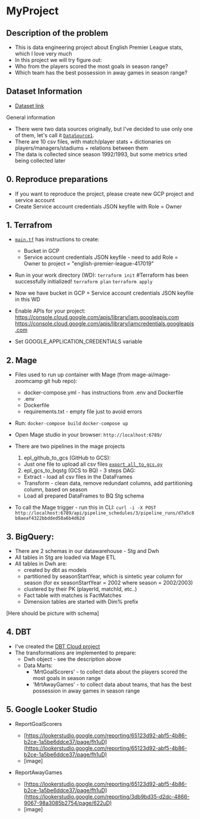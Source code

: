 # MyProject


## Description of the problem
- This is data engineering project about English Premier League stats, which I love very much
- In this project we will try figure out:
- Who from the players scored the most goals in season range?
- Which team has the best possession in away games in season range?



## Dataset Information 
- [Dataset link](https://www.kaggle.com/datasets/narekzamanyan/barclays-premier-league)

General information
- There were two data sources originally, but I've decided to use only one of them, let's call it [`DataSource1`](DataSource1).
- There are 10 csv files, with match/player stats + dictionaries on players/managers/stadiums + relations between them
- The data is collected since season 1992/1993, but some metrics srted being collected later


## 0. Reproduce preparations
- If you want to reproduce the project, please create new GCP project and service account
- Create Service account credentials JSON keyfile with Role = Owner


## 1. Terrafrom 
- [`main.tf`](main.tf) has instructions to create:
  - Bucket in GCP
  - Service account credentials JSON keyfile - need to add Role = Owner to project = "english-premier-league-417019"

- Run in your work directory (WD):
  ```terraform init```
  #Terraform has been successfully initialized!
  ```terraform plan```
  ```terraform apply```
	
- Now we have bucket in GCP + Service account credentials JSON keyfile in this WD
- Enable APIs for your project:
	https://console.cloud.google.com/apis/library/iam.googleapis.com
	https://console.cloud.google.com/apis/library/iamcredentials.googleapis.com
- Set GOOGLE_APPLICATION_CREDENTIALS variable 


## 2. Mage
- Files used to run up container with Mage (from mage-ai/mage-zoomcamp git hub repo): 
  - docker-compose.yml - has instructions from .env and Dockerfile
  - .env
  - Dockerfile
  - requirements.txt - empty file just to avoid errors
- Run:
  ```docker-compose build```
  ```docker-compose up```
- Open Mage studio in your browser:
  ```http://localhost:6789/``` 

- There are two pipelines in the mage projects
  1. epl_github_to_gcs (GitHub to GCS): 
    - Just one file to upload all csv files  [`export_all_to_gcs.py`](\Data_Engineering\Projects\MyProject\english-premier-league-project\data_exporters\export_all_to_gcs.py)
  2. epl_gcs_to_bqstg (GCS to BQ) - 3 steps DAG: 
    - Extract - load all csv files in the DataFrames
    - Transform - clean data, remove redundant columns, add partitioning column, based on season
    - Load all prepared DataFrames to BQ Stg schema
- To call the Mage trigger - run this in CLI:
  ```curl -i -X POST http://localhost:6789/api/pipeline_schedules/3/pipeline_runs/d7a5c8b8aeaf4322bbdded58a6b4d62d```


## 3. BigQuery:
- There are 2 schemas in our datawarehouse - Stg and Dwh
- All tables in Stg are loaded via Mage ETL
- All tables in Dwh are:
  - created by dbt as models
  - partitioned by seasonStartYear, which is sintetic year column for season (for ex seasonStartYear = 2002 where season = 2002/2003)
  - clustered by their PK (playerId, matchId, etc..)
  - Fact table with matches is FactMatches
  - Dimension tables are started with Dim% prefix

[Here should be picture with schema]


## 4. DBT
- I've created the [DBT Cloud project](https://cloud.getdbt.com/develop/245008/projects/349219)
- The transformations are implemented to prepare:
  - Dwh object - see the description above
  - Data Marts:
    - 'MrtGoalScorers' - to collect data about the players scored the most goals in season range
    - 'MrtAwayGames' - to collect data about teams, that has the best possession in away games in season range


## 5. Google Looker Studio
- ReportGoalScorers
  - [https://lookerstudio.google.com/reporting/65123d92-abf5-4b86-b2ce-1a5be6ddce37/page/fh1uD](https://lookerstudio.google.com/reporting/65123d92-abf5-4b86-b2ce-1a5be6ddce37/page/fh1uD)
  - [image]
 
- ReportAwayGames
  - [https://lookerstudio.google.com/reporting/65123d92-abf5-4b86-b2ce-1a5be6ddce37/page/fh1uD](https://lookerstudio.google.com/reporting/3db9bd35-d2dc-4866-9067-98a3085b2754/page/622uD)
  - [image]
